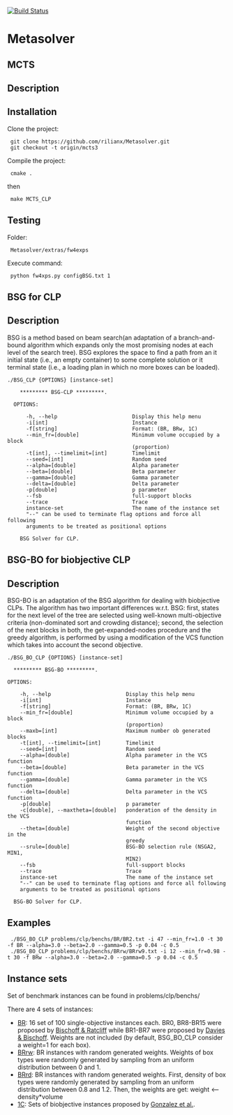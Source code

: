 [![Build Status](https://travis-ci.org/rilianx/Metasolver.svg?branch=mop-bsg)](https://travis-ci.org/rilianx/Metasolver)
# Metasolver

## MCTS

Description
------



Installation
-------- 

Clone the project:
     
     git clone https://github.com/rilianx/Metasolver.git
     git checkout -t origin/mcts3

Compile the project:
     
     cmake .
then
     
     make MCTS_CLP

Testing
-------

Folder:

     Metasolver/extras/fw4exps

Execute command: 

     python fw4xps.py configBSG.txt 1


## BSG for CLP
Description
------
BSG is a method based on beam search(an adaptation of a branch-and-bound 
algorithm which expands only the most promising nodes at each level of the search tree).
BSG explores the space to find a path from an it initial state (i.e., an empty container) 
to some complete solution or it terminal state
(i.e., a loading plan in which no more boxes can be loaded).
```
./BSG_CLP {OPTIONS} [instance-set]

    ********* BSG-CLP *********.

  OPTIONS:

      -h, --help                        Display this help menu
      -i[int]                           Instance
      -f[string]                        Format: (BR, BRw, 1C)
      --min_fr=[double]                 Minimum volume occupied by a block
                                        (proportion)
      -t[int], --timelimit=[int]        Timelimit
      --seed=[int]                      Random seed
      --alpha=[double]                  Alpha parameter
      --beta=[double]                   Beta parameter
      --gamma=[double]                  Gamma parameter
      --delta=[double]                  Delta parameter
      -p[double]                        p parameter
      --fsb                             full-support blocks
      --trace                           Trace
      instance-set                      The name of the instance set
      "--" can be used to terminate flag options and force all following
      arguments to be treated as positional options

    BSG Solver for CLP.
```

## BSG-BO for biobjective CLP

Description
------
BSG-BO is an adaptation of the BSG algorithm for dealing with
biobjective CLPs. The algorithm has two important
differences w.r.t. BSG:
first, states for the next level of the tree
are selected using well-known
multi-objective criteria
(non-dominated sort and crowding distance);
second, the selection of the next blocks in both,
the get-expanded-nodes procedure
and the greedy algorithm, is performed
by using a modification of the VCS function
which takes into account the second objective.

```
./BSG_BO_CLP {OPTIONS} [instance-set]

  ********* BSG-BO *********.

OPTIONS:

    -h, --help                        Display this help menu
    -i[int]                           Instance
    -f[string]                        Format: (BR, BRw, 1C)
    --min_fr=[double]                 Minimum volume occupied by a block
                                      (proportion)
    --maxb=[int]                      Maximum number ob generated blocks
    -t[int], --timelimit=[int]        Timelimit
    --seed=[int]                      Random seed
    --alpha=[double]                  Alpha parameter in the VCS function
    --beta=[double]                   Beta parameter in the VCS function
    --gamma=[double]                  Gamma parameter in the VCS function
    --delta=[double]                  Delta parameter in the VCS function
    -p[double]                        p parameter
    -c[double], --maxtheta=[double]   ponderation of the density in the VCS
                                      function
    --theta=[double]                  Weight of the second objective in the
                                      greedy
    --srule=[double]                  BSG-BO selection rule (NSGA2, MIN1,
                                      MIN2)
    --fsb                             full-support blocks
    --trace                           Trace
    instance-set                      The name of the instance set
    "--" can be used to terminate flag options and force all following
    arguments to be treated as positional options

  BSG-BO Solver for CLP.

```

Examples
-----
     ./BSG_BO_CLP problems/clp/benchs/BR/BR2.txt -i 47 --min_fr=1.0 -t 30 -f BR --alpha=3.0 --beta=2.0 --gamma=0.5 -p 0.04 -c 0.5
     ./BSG_BO_CLP problems/clp/benchs/BRrw/BRrw9.txt -i 12 --min_fr=0.98 -t 30 -f BRw --alpha=3.0 --beta=2.0 --gamma=0.5 -p 0.04 -c 0.5

Instance sets
-----
Set of benchmark instances can be found in problems/clp/benchs/

There are 4 sets of instances:

* [BR](https://github.com/rilianx/Metasolver/tree/master/problems/clp/benchs/BR): 16 set of 100 single-objective instances each. BR0, BR8-BR15 were proposed by [Bischoff & Ratcliff](https://www.sciencedirect.com/science/article/pii/030504839500015G) while
BR1-BR7 were proposed by [Davies & Bischoff](https://www.sciencedirect.com/science/article/abs/pii/S0377221798001398).
Weights are not included (by default, BSG_BO_CLP consider a weight=1 for each box).
* [BRrw](https://github.com/rilianx/Metasolver/tree/master/problems/clp/benchs/BRrw): BR instances with random generated weights. Weights of box types were randomly generated
by sampling from an uniform distribution between 0 and 1.
* [BRrd](https://github.com/rilianx/Metasolver/tree/master/problems/clp/benchs/BRrd): BR instances with random generated weights. First, density of box types were
randomly generated by sampling from an uniform distribution between 0.8 and 1.2.
Then, the weights are get: weight <-- density*volume
* [1C](https://github.com/rilianx/Metasolver/tree/master/problems/clp/benchs/1C): Sets of biobjective instances proposed by [Gonzalez et al.](https://www.sciencedirect.com/science/article/pii/S1877050916319494).
